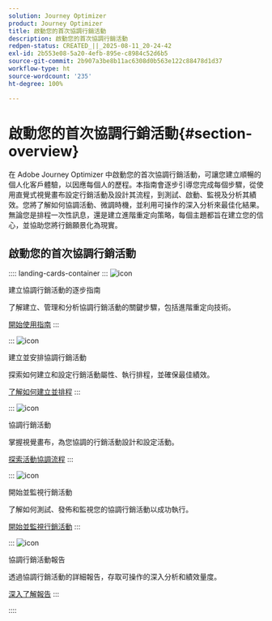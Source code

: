 ```yaml
---
solution: Journey Optimizer
product: Journey Optimizer
title: 啟動您的首次協調行銷活動
description: 啟動您的首次協調行銷活動
redpen-status: CREATED_||_2025-08-11_20-24-42
exl-id: 2b553e08-5a20-4efb-895e-c8984c52d6b5
source-git-commit: 2b907a3be8b11ac6308d0b563e122c88478d1d37
workflow-type: ht
source-wordcount: '235'
ht-degree: 100%

---
```


# 啟動您的首次協調行銷活動{#section-overview}

在 Adobe Journey Optimizer 中啟動您的首次協調行銷活動，可讓您建立順暢的個人化客戶體驗，以因應每個人的歷程。本指南會逐步引導您完成每個步驟，從使用直覺式視覺畫布設定行銷活動及設計其流程，到測試、啟動、監視及分析其績效。您將了解如何協調活動、微調時機，並利用可操作的深入分析來最佳化結果。無論您是排程一次性訊息，還是建立進階重定向策略，每個主題都旨在建立您的信心，並協助您將行銷願景化為現實。

## 啟動您的首次協調行銷活動

:::: landing-cards-container
:::
![icon](https://cdn.experienceleague.adobe.com/icons/circle-play.svg)

建立協調行銷活動的逐步指南

了解建立、管理和分析協調行銷活動的關鍵步驟，包括進階重定向技術。

[開始使用指南](../using/orchestrated/gs-campaign-creation.md)
:::

:::
![icon](https://cdn.experienceleague.adobe.com/icons/list-check.svg)

建立並安排協調行銷活動

探索如何建立和設定行銷活動屬性、執行排程，並確保最佳績效。

[了解如何建立並排程](../using/orchestrated/create-orchestrated-campaign.md)
:::

:::
![icon](https://cdn.experienceleague.adobe.com/icons/code-branch.svg)

協調行銷活動

掌握視覺畫布，為您協調的行銷活動設計和設定活動。

[探索活動協調流程](../using/orchestrated/orchestrate-activities.md)
:::

:::
![icon](https://cdn.experienceleague.adobe.com/icons/gear.svg)

開始並監視行銷活動

了解如何測試、發佈和監視您的協調行銷活動以成功執行。

[開始並監視行銷活動](../using/orchestrated/start-monitor-campaigns.md)
:::

:::
![icon](https://cdn.experienceleague.adobe.com/icons/chart-line.svg)

協調行銷活動報告

透過協調行銷活動的詳細報告，存取可操作的深入分析和績效量度。

[深入了解報告](../using/orchestrated/reporting-campaigns.md)
:::

::::
